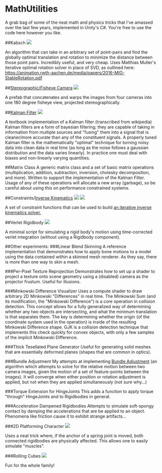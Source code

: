 MathUtilities
=====================

A grab bag of some of the neat math and physics tricks that I've amassed over the last few years, implemented in Unity's C#.  You're free to use the code here however you like.


##Kabsch
<img src="http://i34.photobucket.com/albums/d144/Zalo10/Kabsch_zpshxn8kz7p.gif">

An algorithm that can take in an arbitrary set of point-pairs and find the globally optimal translation and rotation to minimize the distance between those point pairs.  Incredibly useful, and very cheap.   Uses Matthias Muller's iterative optimal rotation solver in place of SVD, as outlined here: https://animation.rwth-aachen.de/media/papers/2016-MIG-StableRotation.pdf


##[Stereographic/Fisheye Camera](https://en.wikipedia.org/wiki/Stereographic_projection)
<img src="http://i34.photobucket.com/albums/d144/Zalo10/StereographicCamera2_zpsingx8wec.gif">

A prefab that concatenates and warps the images from four cameras into one 180 degree fisheye view, projected stereographically.


##[Kalman Filter](https://en.wikipedia.org/wiki/Kalman_filter#Details)
<img src="http://i34.photobucket.com/albums/d144/Zalo10/kalman2_zps4zqhnqcj.gif">

A textbook implementation of a Kalman filter (transcribed from wikipedia)   Kalman filters are a form of bayesian filtering; they are capable of taking in information from multiple sources and "fusing" them into a signal that is cleaner/more accurate than any of the constituent signals.  A properly tuned Kalman filter is the mathematically "optimal" technique for turning noisy data into clean data in real time (as long as the noise follows a gaussian distribution and the data varies linearly).  In practice one must deal with biases and non-linearly varying quantities.


##Matrix Class
A generic matrix class and a set of basic matrix operations (multiplication, addition, subtraction, inversion, cholesky decomposition, and more).  Written to support the implementation of the Kalman Filter.   Usage of any of these operations will allocate a new array (garbage), so be careful about using this on performance constrained systems.


##Constraints/[Inverse Kinematics](http://www.elysium-labs.com/robotics-corner/learn-robotics/introduction-to-robotics/kinematic-jacobian/)
<img src="http://i34.photobucket.com/albums/d144/Zalo10/LimitedJoint_zpslapag2ch.gif"> <img src="http://i34.photobucket.com/albums/d144/Zalo10/Finger_zps3cugukbj.gif">

A set of constraint functions that can be used to build [an iterative inverse kinematics solver.](https://makeshifted.itch.io/dexter-arm-ik)


##Verlet Rigidbody
<img src="http://i34.photobucket.com/albums/d144/Zalo10/Verlet_zpsvzicq1is.gif">

A minimal script for simulating a rigid body's motion using time-corrected verlet integration (without using a Rigidbody component).


##Other experiments:
###Linear Blend Skinning
A reference implementation that demonstrates how to apply bone motions to a model using the data contained within a skinned mesh renderer.   As they say, there is more than one way to skin a mesh.

###Per-Pixel Texture Reprojection
Demonstrates how to set up a shader to project a texture onto scene geometry using a (disabled) camera as the projector frustum.  Useful for illusions.

###Minkowski Difference Visualizer
Uses a compute shader to draw arbitrary 2D Minkowski "Differences" in real time.  The Minkowski Sum (and its modification, the "Minkowski Difference") is a core operation in collision detection.  This concept allows for a fully generalized way of determining whether any two objects are intersecting, and what the minimum translation is that separates them.  The key is determining whether the origin (of the coordinate system used in the operation) is inside of the resulting Minkowski Difference shape.   GJK is a collision detection technique that implements this check quickly for convex objects, with only a few samples of the implicit Minkowski Difference.

###Thick Tesellated Plane Generator
Useful for generating solid meshes that are essentially deformed planes (shapes that are common in optics).

###Bundle Adjustment
My attempts at implementing [Bundle Adjustment](https://en.wikipedia.org/wiki/Bundle_adjustment) (an algorithm which attempts to solve for the relative motion between two camera images, given the motion of a set of feature-points between the images).  It will converge when either position or rotation adjustment is applied, but not when they are applied simultaneously (not sure why...)

###Torque Extension for HingeJoints
This adds a function to apply torque "through" HingeJoints and to Rigidbodies in general.

###Acceleration Dampened Rigidbodies
Attempts to simulate soft-spongy contact by damping the accelerations that are be applied to an object.  Phenomena like friction cause it to exhibit strange artifacts...

###2D Platforming Character
<img src="http://i34.photobucket.com/albums/d144/Zalo10/platformer_zpsaszusawb.gif">

Uses a neat trick where, if the anchor of a spring joint is moved, both connected rigidbodies are physically affected. This allows one to easily simulate "muscles".

###Rolling Cubes
<img src="http://i34.photobucket.com/albums/d144/Zalo10/rolling_zpsw1tj8dks.gif">

Fun for the whole family!